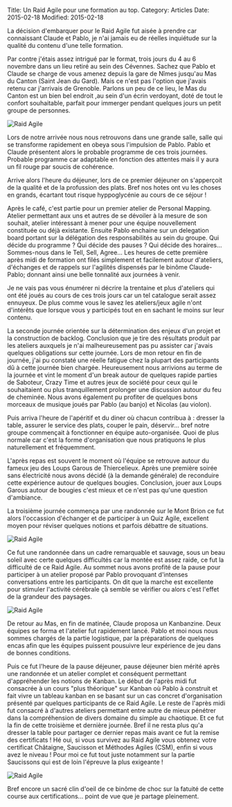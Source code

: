 Title: Un Raid Agile pour une formation au top.
Category: Articles
Date: 2015-02-18
Modified: 2015-02-18



La décision d'embarquer pour le Raid Agile fut aisée à prendre car connaissant
Claude et Pablo, je n'ai jamais eu de réelles inquiétude sur la qualité du
contenu d'une telle formation.

Par contre j'étais assez intrigué par le format, trois jours du 4 au 6
novembre dans un lieu retiré au sein des Cévennes. Sachez que Pablo et Claude
se charge de vous amenez depuis la gare de Nîmes jusqu'au Mas du Canton (Saint
Jean du Gard). Mais ce n'est pas l'option que j'avais retenu car j'arrivais de
Grenoble. Parlons un peu de ce lieu, le Mas du Canton est un bien bel endroit
,au sein d'un écrin verdoyant, doté de tout le confort souhaitable, parfait
pour immerger pendant quelques jours un petit groupe de personnes.

![Raid Agile]({filename}/images/raid_ecrin_de_verdure_small.jpg) 

Lors de notre arrivée nous nous retrouvons dans une grande salle, salle qui se
transforme rapidement en obeya sous l'impulsion de Pablo. Pablo et Claude
présentent alors le probable programme de ces trois journées. Probable programme
car adaptable en fonction des attentes mais il y aura un fil rouge par soucis de
cohérence.

Arrive alors l'heure du déjeuner, lors de ce premier déjeuner on s'apperçoit
de la qualité et de la profussion des plats. Bref nos hotes ont vu les choses
en grands, écartant tout risque hyppoglycénie au cours de ce séjour !

Après le café, c'est partie pour un premier atelier de Personal Mapping.
Atelier permettant aux uns et autres de se dévoiler à la mesure de son
souhait, atelier intéressant à mener pour une équipe nouvellement constituée
ou déjà existante. Ensuite Pablo enchaine sur un delegation board portant sur
la délégation des responsabilités au sein du groupe. Qui décide du programme ?
Qui décide des pauses ? Qui décide des horaires... Sommes-nous dans le Tell,
Sell, Agree... Les heures de cette première après midi de formation ont filés
simplement et facilement autour d'ateliers, d'échanges et de rappels sur
l'agilités dispensés par le binôme Claude-Pablo; donnant ainsi une belle
tonnalité aux journées à venir.

Je ne vais pas vous énumérer ni décrire la trentaine et plus d'ateliers qui
ont été joués au cours de ces trois jours car un tel catalogue serait assez
ennuyeux. De plus comme vous le savez les ateliers/jeux agile n'ont d'intérêts
que lorsque vous y participés tout en en sachant le moins sur leur contenu.

La seconde journée orientée sur la détermination des enjeux d'un projet et la
construction de backlog. Conclusion que je tire des résultats produit par les
ateliers auxquels je n'ai malheureusement pas pu assister car j'avais quelques
obligations sur cette journée. Lors de mon retour en fin de journée, j'ai pu
constaté une réelle fatigue chez la plupart des participants dû à cette
journée bien chargée. Heureusement nous arrivions au terme de la journée et
vint le moment d'un break autour de quelques rapide parties de Saboteur, Crazy
Time et autres jeux de société pour ceux qui le souhaitaient ou plus
tranquillement prolonger une discussion autour du feu de cheminée. Nous avons
également pu profiter de quelques bons morceaux de musique joués par Pablo (au
banjo) et Nicolas (au violon).

Puis arriva l'heure de l'apéritif et du diner où chacun contribua à : dresser la
table, assurer le service des plats, couper le pain, déservir... bref notre
groupe commençait à fonctionner en équipe auto-organisée. Quoi de plus normale
car c'est la forme d'organisation que nous pratiquons le plus naturellement et
fréquemment. 

L'après repas est souvent le moment où l'équipe se retrouve autour du fameux
jeu des Loups Garous de Thiercelieux. Après une première soirée sans
électricité nous avons décidé (à la demande générale) de reconduire cette
expérience autour de quelques bougies. Conclusion, jouer aux Loups
Garous autour de bougies c'est mieux et ce n'est pas qu'une question
d'ambiance.

La troisième journée commença par une randonnée sur le Mont Brion ce fut alors
l'occassion d'échanger et de participer à un Quiz Agile, excellent moyen pour
réviser quelques notions et parfois débattre de situations.

![Raid Agile]({filename}/images/raid_au_top_small.jpg) 

Ce fut une randonnée dans un cadre remarquable et sauvage, sous un beau soleil
avec certe quelques difficultés car la montée est assez raide, ce fut la
difficulté de ce Raid Agile. Au sommet nous avons profité de la pause pour
participer à un atelier proposé par Pablo provoquant d'intenses conversations
entre les participants. On dit que la marche est excellente pour stimuler
l'activité cérébrale çà semble se vérifier ou alors c'est l'effet de la
grandeur des paysages. 

![Raid Agile]({filename}/images/raid_claude_small.jpg) 

De retour au Mas, en fin de matinée, Claude proposa un
Kanbanzine. Deux équipes se forma et l'atelier fut rapidement lancé. Pablo et
moi nous nous sommes chargés de la partie logistique, par la préparations de
quelques encas afin que les équipes puissent pousuivre leur expérience de jeu
dans de bonnes conditions.

Puis ce fut l'heure de la pause déjeuner, pause déjeuner bien mérité après une
randonnée et un atelier complet et conséquent permettant d'appréhender les
notions de Kanban. Le début de l'après midi fut consacrée à un cours "plus
théorique" sur Kanban où Pablo à construit et fait vivre un tableau kanban en
se basant sur un cas concret d'organisation présenté par quelques participants
de ce Raid Agile. Le reste de l'après midi fut consacré à d'autres ateliers
permettant entre autre de mieux pénétrer dans la compréhension de divers
domaine du simple au chaotique. Et ce fut la fin de cette troisième et
dernière journée. Bref il ne resta plus qu'a dresser la table pour partager ce
dernier repas mais avant ce fut la remise des certificats ! Hé oui, si vous
survivez au Raid Agile vous obtenez votre certificat Châtaigne, Saucisson et
Méthodes Agiles (CSM), enfin si vous avez le niveau ! Pour moi ce fut tout juste
notamment sur la partie Saucissons qui est de loin l'épreuve la plus exigeante !

![Raid Agile]({filename}/images/raid_pablo_claude_small.jpg) 

Bref encore un sacré clin d'oeil de ce binôme de choc sur la fatuité de cette
course aux certifications... point de vue que je partage pleinement.

